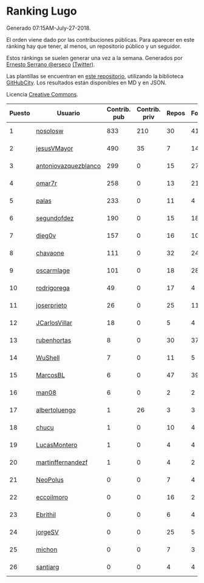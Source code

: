 # Ranking Lugo

Generado 07:15AM-July-27-2018.

El orden viene dado por las contribuciones públicas. Para aparecer en este ránking hay que tener, al menos, un repositorio público y un seguidor.

Estos ránkings se suelen generar una vez a la semana. Generados por [Ernesto Serrano @erseco](https://github.com/erseco/) [(Twitter)](https://twitter.com/erseco).

Las plantillas se encuentran en [este repositorio](https://github.com/iblancasa/GH-Spanish-Ranking), utilizando la biblioteca [GitHubCity](https://github.com/iblancasa/GitHubCity). Los resultados están disponibles en MD y en JSON.

Licencia [Creative Commons](https://creativecommons.org/licenses/by/4.0/).

| Puesto   |  Usuario  | Contrib. pub | Contrib. priv |Repos| Followers | Desde |  Avatar  |
|----------|-----------|--------------|---------------|-----|-----------|-------|----------|
|1|[nosolosw](https://github.com/nosolosw)|833|210|30|41|2011-01-25|![nosolosw]()|
|2|[jesusVMayor](https://github.com/jesusVMayor)|490|35|7|14|2013-09-05|![jesusVMayor]()|
|3|[antoniovazquezblanco](https://github.com/antoniovazquezblanco)|299|0|15|27|2010-06-13|![antoniovazquezblanco]()|
|4|[omar7r](https://github.com/omar7r)|258|0|13|21|2011-02-25|![omar7r]()|
|5|[palas](https://github.com/palas)|233|0|11|4|2011-02-25|![palas]()|
|6|[segundofdez](https://github.com/segundofdez)|190|0|15|18|2011-06-25|![segundofdez]()|
|7|[dieg0v](https://github.com/dieg0v)|157|0|16|10|2011-06-23|![dieg0v]()|
|8|[chavaone](https://github.com/chavaone)|111|0|32|24|2011-07-28|![chavaone]()|
|9|[oscarmlage](https://github.com/oscarmlage)|101|0|18|28|2009-06-24|![oscarmlage]()|
|10|[rodrigorega](https://github.com/rodrigorega)|49|0|17|4|2013-01-31|![rodrigorega]()|
|11|[joserprieto](https://github.com/joserprieto)|26|0|25|11|2011-10-21|![joserprieto]()|
|12|[JCarlosVillar](https://github.com/JCarlosVillar)|18|0|5|4|2016-04-26|![JCarlosVillar]()|
|13|[rubenhortas](https://github.com/rubenhortas)|8|0|30|37|2013-09-02|![rubenhortas]()|
|14|[WuShell](https://github.com/WuShell)|7|0|11|5|2011-06-25|![WuShell]()|
|15|[MarcosBL](https://github.com/MarcosBL)|6|0|47|39|2010-09-06|![MarcosBL]()|
|16|[man08](https://github.com/man08)|6|0|2|2|2015-07-07|![man08]()|
|17|[albertoluengo](https://github.com/albertoluengo)|1|26|3|3|2012-08-30|![albertoluengo]()|
|18|[chucu](https://github.com/chucu)|1|0|10|4|2012-11-15|![chucu]()|
|19|[LucasMontero](https://github.com/LucasMontero)|1|0|4|4|2014-05-29|![LucasMontero]()|
|20|[martinffernandezf](https://github.com/martinffernandezf)|1|0|4|2|2016-02-08|![martinffernandezf]()|
|21|[NeoPolus](https://github.com/NeoPolus)|0|0|7|4|2012-02-04|![NeoPolus]()|
|22|[eccoilmoro](https://github.com/eccoilmoro)|0|0|16|2|2013-01-28|![eccoilmoro]()|
|23|[Ebrithil](https://github.com/Ebrithil)|0|0|6|4|2008-12-20|![Ebrithil]()|
|24|[jorgeSV](https://github.com/jorgeSV)|0|0|25|5|2013-04-18|![jorgeSV]()|
|25|[michon](https://github.com/michon)|0|0|7|3|2009-04-06|![michon]()|
|26|[santiarg](https://github.com/santiarg)|0|0|4|4|2014-05-16|![santiarg]()|
